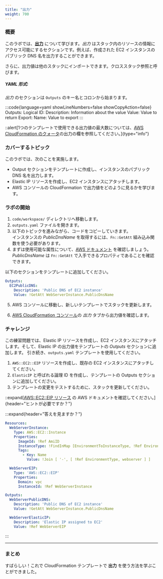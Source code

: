 ```yaml
---
title: "出力"
weight: 700
---
```


### 概要

このラボでは、**[出力](https://docs.aws.amazon.com/ja_jp/AWSCloudFormation/latest/UserGuide/outputs-section-structure.html)** について学びます。_出力_ はスタック内のリソースの情報にアクセス可能にするセクションです。例えば、作成された EC2 インスタンスのパブリック DNS 名を出力することができます。

さらに、出力値は他のスタックにインポートできます。クロススタック参照と呼びます。

##### YAML 形式:
_出力_ のセクションは `Outputs` のキー名とコロンから始まります。

:::code{language=yaml showLineNumbers=false showCopyAction=false}
Outputs:
  Logical ID:
    Description: Information about the value
    Value: Value to return
    Export:
      Name: Value to export
:::

::alert[1つのテンプレートで使用できる出力値の最大数については、[AWS CloudFormation のクォータ](https://docs.aws.amazon.com/ja_jp/AWSCloudFormation/latest/UserGuide/cloudformation-limits.html)の出力の欄を参照してください。]{type="info"}

### カバーするトピック
このラボでは、次のことを実施します。

+ Output セクションをテンプレートに作成し、インスタンスのパブリック DNS 名を出力します。
+ Elastic IP リソースを作成し、EC2 インスタンスにアタッチします。
+ AWS コンソールの CloudFormation で出力値をどのように見るかを学びます。

### ラボの開始

1. `code/workspace/` ディレクトリへ移動します。
1. `outputs.yaml` ファイルを開きます。
1. 以下のトピックを進みながら、コードをコピーしていきます。\
インスタンスの _PublicDnsName_ を取得するには、`Fn::GetAtt` 組み込み関数を使う必要があります。
1. まずは使用可能な属性について、[AWS ドキュメント](https://docs.aws.amazon.com/ja_jp/AWSCloudFormation/latest/UserGuide/aws-properties-ec2-instance.html#aws-properties-ec2-instance-return-values) を確認しましょう。_PublicDnsName_ は `Fn::GetAtt` で入手できるプロパティであることを確認できます。

以下のセクションをテンプレートに追加してください。

```yaml
Outputs:
  EC2PublicDNS:
    Description: 'Public DNS of EC2 instance'
    Value: !GetAtt WebServerInstance.PublicDnsName
```

5. AWS コンソールに移動し、新しいテンプレートでスタックを更新します。

6.  [AWS CloudFormation コンソール](https://console.aws.amazon.com/cloudformation)の _出力_ タブから出力値を確認します。

### チャレンジ

この練習問題では、Elastic IP リソースを作成し、EC2 インスタンスにアタッチします。そして、Elastic IP の出力値をテンプレートの _Outputs_ セクションに追加します。
引き続き、`outputs.yaml` テンプレートを使用してください。

1. `AWS::EC2::EIP` リソースを作成し、既存の EC2 インスタンスにアタッチしてください。
1. `ElasticIP` と呼ばれる論理 ID を作成し、テンプレートの Outputs セクションに追加してください。
1. テンプレートの変更をテストするために、スタックを更新してください。

::expand[[AWS::EC2::EIP リソース](https://docs.aws.amazon.com/ja_jp/AWSCloudFormation/latest/UserGuide/aws-resource-ec2-eip.html) の AWS ドキュメントを確認してください。]{header="ヒントが必要ですか？"}

:::expand{header="答えを見ますか？"}
```yaml
Resources:
  WebServerInstance:
    Type: AWS::EC2::Instance
    Properties:
      ImageId: !Ref AmiID
      InstanceType: !FindInMap [EnvironmentToInstanceType, !Ref EnvironmentType, InstanceType]
      Tags:
        - Key: Name
          Value: !Join [ '-', [ !Ref EnvironmentType, webserver ] ]

  WebServerEIP:
    Type: 'AWS::EC2::EIP'
    Properties:
      Domain: vpc
      InstanceId: !Ref WebServerInstance

Outputs:
  WebServerPublicDNS:
    Description: 'Public DNS of EC2 instance'
    Value: !GetAtt WebServerInstance.PublicDnsName

  WebServerElasticIP:
    Description: 'Elastic IP assigned to EC2'
    Value: !Ref WebServerEIP
```
:::

---
### まとめ

すばらしい！これで CloudFormation テンプレートで **出力** を使う方法を学ぶことができました。
